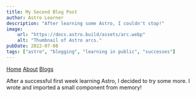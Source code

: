 ```yaml
---
title: My Second Blog Post
author: Astro Learner
description: "After learning some Astro, I couldn't stop!"
image:
    url: "https://docs.astro.build/assets/arc.webp"
    alt: "Thumbnail of Astro arcs."
pubDate: 2022-07-08
tags: ["astro", "blogging", "learning in public", "successes"]
---
```

<a href="/">Home</a>
<a href="/about/">About</a>
<a href="/blogs">Blogs</a>

After a successful first week learning Astro, I decided to try some more. I wrote and imported a small component from memory!